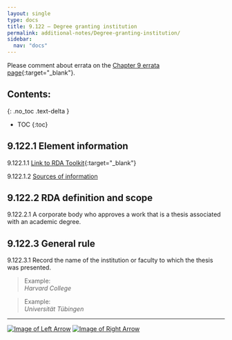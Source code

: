 ```yaml
---
layout: single
type: docs
title: 9.122 — Degree granting institution
permalink: additional-notes/Degree-granting-institution/
sidebar:
  nav: "docs"
---
```


Please comment about errata on the [Chapter 9 errata page](https://docs.google.com/document/d/1O-4HOsrSwNPkw28P9J9SWmJv0cwGZ0DGGSfXrEWaaO0/edit#heading=h.9ey2lsledmss){:target="_blank"}.

## Contents:
{: .no_toc .text-delta }

- TOC
{:toc}

## 9.122.1 Element information

<a name="9.122.1.1">9.122.1.1</a> [Link to RDA Toolkit](https://beta.rdatoolkit.org/Content/Index?externalId=en-US_ala-6b773e5e-858a-3718-b3fa-856467d8f415){:target="_blank"}

<a name="9.122.1.2">9.122.1.2</a> [Sources of information](/DCRMR/additional-notes/#9011-sources-of-information)

## 9.122.2 RDA definition and scope

<a name="9.122.2.1">9.122.2.1</a> A corporate body who approves a work that is a thesis associated with an academic degree.

## 9.122.3 General rule

<a name="9.122.3.1">9.122.3.1</a> Record the name of the institution or faculty to which the thesis was presented.

>Example:  
><CITE>Harvard College</CITE>

>Example:  
><CITE>Universität Tübingen</CITE>

---

[![Image of Left Arrow](https://rbms-bsc.github.io/DCRMR/assets/pictures/navigation/Arrow_Left.png "9.121 — Academic degree")](/DCRMR/additional-notes/Academic-degree/) [![Image of Right Arrow](https://rbms-bsc.github.io/DCRMR/assets/pictures/navigation/Arrow_Right.png "9.123 — Year degree granted")](/DCRMR/additional-notes/Year-degree-granted/)
